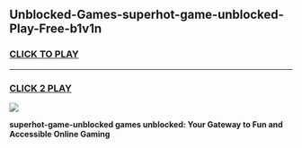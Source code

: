 
## Unblocked-Games-superhot-game-unblocked-Play-Free-b1v1n
<h3>
<a href="https://premium76.site?title=superhot-game-unblocked&ref=19M">CLICK TO PLAY</a></h3>
<hr>

<h3>
<a href="https://premium76.site?title=superhot-game-unblocked&ref=19M">CLICK 2 PLAY</a>
  
</h3>

<a href="https://premium76.site?title=superhot-game-unblocked&ref=19M"><img src="https://clearcache.store/games.png"></a>


**superhot-game-unblocked games unblocked: Your Gateway to Fun and Accessible Online Gaming**
